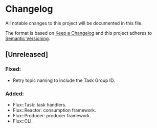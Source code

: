 # Changelog
All notable changes to this project will be documented in this file.

The format is based on [Keep a Changelog](http://keepachangelog.com/en/1.0.0/)
and this project adheres to [Semantic Versioning](http://semver.org/spec/v2.0.0.html).

## [Unreleased]
### Fixed:
- Retry topic naming to include the Task Group ID.

### Added:
- Flux::Task: task handlers.
- Flux::Reactor: consumption framework.
- Flux::Producer: producer framework.
- Flux::CLI.
